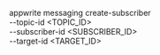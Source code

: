 appwrite messaging create-subscriber \
    --topic-id <TOPIC_ID> \
    --subscriber-id <SUBSCRIBER_ID> \
    --target-id <TARGET_ID>
